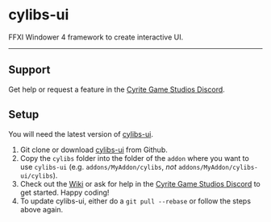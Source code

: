 # cylibs-ui
FFXI Windower 4 framework to create interactive UI.

--------------------------------------------------------------------------------

## Support

Get help or request a feature in the [Cyrite Game Studios Discord](https://discord.gg/CfPxDy759J).

## Setup

You will need the latest version of [cylibs-ui](https://github.com/cyritegamestudios/cylibs-ui/releases).

1. Git clone or download [cylibs-ui](https://github.com/cyritegamestudios/cylibs-ui/releases) from Github.
2. Copy the `cylibs` folder into the folder of the `addon` where you want to use `cylibs-ui` (e.g. `addons/MyAddon/cylibs`, *not* `addons/MyAddon/cylibs-ui/cylibs`).
4. Check out the [Wiki](https://github.com/cyritegamestudios/cylibs-ui/wiki) or ask for help in the [Cyrite Game Studios Discord](https://discord.gg/CfPxDy759J) to get started. Happy coding!
5. To update cylibs-ui, either do a `git pull --rebase` or follow the steps above again.
